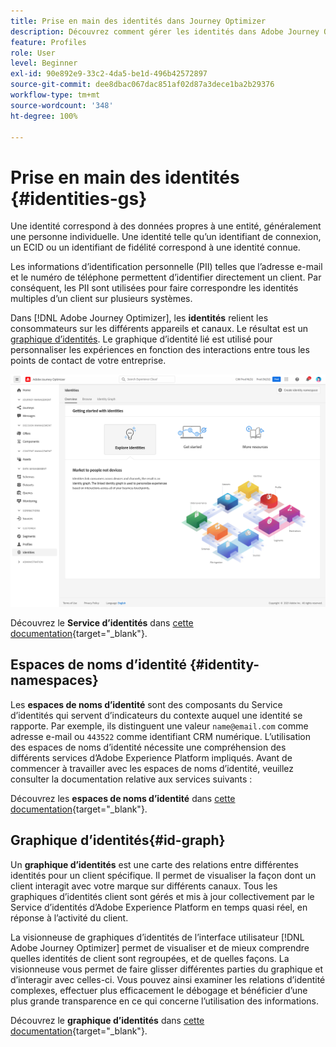 ```yaml
---
title: Prise en main des identités dans Journey Optimizer
description: Découvrez comment gérer les identités dans Adobe Journey Optimizer
feature: Profiles
role: User
level: Beginner
exl-id: 90e892e9-33c2-4da5-be1d-496b42572897
source-git-commit: dee8dbac067dac851af02d87a3dece1ba2b29376
workflow-type: tm+mt
source-wordcount: '348'
ht-degree: 100%

---
```


# Prise en main des identités {#identities-gs}

Une identité correspond à des données propres à une entité, généralement une personne individuelle. Une identité telle qu’un identifiant de connexion, un ECID ou un identifiant de fidélité correspond à une identité connue.

Les informations d’identification personnelle (PII) telles que l’adresse e-mail et le numéro de téléphone permettent d’identifier directement un client. Par conséquent, les PII sont utilisées pour faire correspondre les identités multiples d’un client sur plusieurs systèmes.

Dans [!DNL Adobe Journey Optimizer], les **identités** relient les consommateurs sur les différents appareils et canaux. Le résultat est un [graphique d’identités](#id-graph). Le graphique d’identité lié est utilisé pour personnaliser les expériences en fonction des interactions entre tous les points de contact de votre entreprise.

![](assets/identities-home.png)

Découvrez le **Service d’identités** dans [cette documentation](https://experienceleague.adobe.com/docs/experience-platform/identity/home.html?lang=fr){target=&quot;_blank&quot;}.

## Espaces de noms d’identité {#identity-namespaces}

Les **espaces de noms d’identité** sont des composants du Service d’identités qui servent d’indicateurs du contexte auquel une identité se rapporte. Par exemple, ils distinguent une valeur `name@email.com` comme adresse e-mail ou `443522` comme identifiant CRM numérique. L’utilisation des espaces de noms d’identité nécessite une compréhension des différents services d’Adobe Experience Platform impliqués. Avant de commencer à travailler avec les espaces de noms d’identité, veuillez consulter la documentation relative aux services suivants :

Découvrez les **espaces de noms d’identité** dans [cette documentation](https://experienceleague.adobe.com/docs/experience-platform/identity/namespaces.html?lang=fr){target=&quot;_blank&quot;}.

## Graphique d’identités{#id-graph}

Un **graphique d’identités** est une carte des relations entre différentes identités pour un client spécifique. Il permet de visualiser la façon dont un client interagit avec votre marque sur différents canaux. Tous les graphiques d’identités client sont gérés et mis à jour collectivement par le Service d’identités d’Adobe Experience Platform en temps quasi réel, en réponse à l’activité du client.

La visionneuse de graphiques d’identités de l’interface utilisateur [!DNL Adobe Journey Optimizer] permet de visualiser et de mieux comprendre quelles identités de client sont regroupées, et de quelles façons. La visionneuse vous permet de faire glisser différentes parties du graphique et d’interagir avec celles-ci. Vous pouvez ainsi examiner les relations d’identité complexes, effectuer plus efficacement le débogage et bénéficier d’une plus grande transparence en ce qui concerne l’utilisation des informations.

Découvrez le **graphique d’identités** dans [cette documentation](https://experienceleague.adobe.com/docs/experience-platform/identity/ui/identity-graph-viewer.html?lang=fr){target=&quot;_blank&quot;}.
